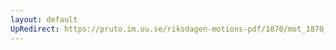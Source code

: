 ```yaml
---
layout: default
UpRedirect: https://pruto.im.uu.se/riksdagen-motions-pdf/1870/mot_1870__ak__134/mot_1870__ak__134-002.pdf
---
```

